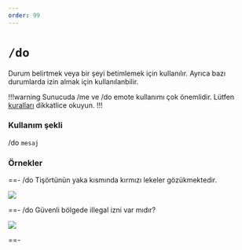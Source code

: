 ```yaml
---
order: 99
---
```


# `/do`

Durum belirtmek veya bir şeyi betimlemek için kullanılır. Ayrıca bazı durumlarda izin almak için kullanılanbilir.

!!!warning
Sunucuda /me ve /do emote kullanımı çok önemlidir. Lütfen [kuralları](/rules/ic/emotes.md#do-emote-kuralları-ve-kullanım-alanları) dikkatlice okuyun.
!!!

### Kullanım şekli

/do `mesaj`

### Örnekler

==- /do Tişörtünün yaka kısmında kırmızı lekeler gözükmektedir.

![](https://cdn.eightbornv.com/2025/05/11/11-49-23_2499498165.jpg)

==- /do Güvenli bölgede illegal izni var mıdır?

![](https://cdn.eightbornv.com/2025/05/11/12-26-18_1341664821.jpg)

==-
